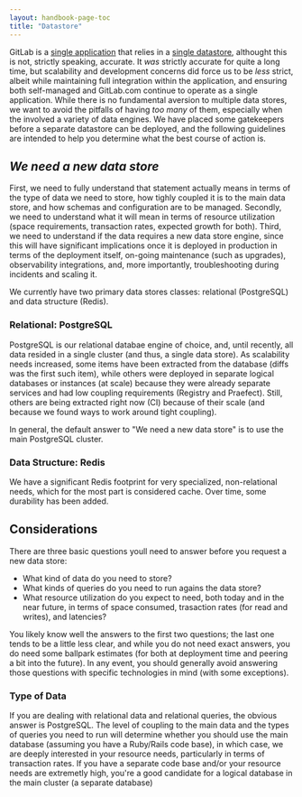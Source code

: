 ```yaml
---
layout: handbook-page-toc
title: "Datastore"
---
```


GitLab is a [single application](https://about.gitlab.com/handbook/product/single-application/) that relies in a [single datastore](https://about.gitlab.com/handbook/product/single-application/#single-data-store), althought this is not, strictly speaking, accurate. It *was* strictly accurate for quite a long time, but scalability and development concerns did force us to be *less* strict, albeit while maintaining full integration within the application, and ensuring both self-managed and GitLab.com continue to operate as a single application. While there is no fundamental aversion to multiple data stores, we want to avoid the pitfalls of having *too many* of them, especially when the involved a variety of data engines. We have placed some gatekeepers before a separate datastore can be deployed, and the following guidelines are intended to help you determine what the best course of action is.

## *We need a new data store*

First, we need to fully understand that statement actually means in terms of the type of data we need to store, how tighly coupled it is to the main data store, and how schemas and configuration are to be managed. Secondly, we need to understand what it will mean in terms of resource utilization (space requirements, transaction rates, expected growth for both). Third, we need to understand if the data requires a new data store engine, since this will have significant implications once it is deployed in production in terms of the deployment itself, on-going maintenance (such as upgrades), observability integrations, and, more importantly, troubleshooting during incidents and scaling it.

We currently have two primary data stores classes: relational (PostgreSQL) and data structure (Redis). 

### Relational: PostgreSQL

PostgreSQL is our relational databae engine of choice, and, until recently, all data resided in a single cluster (and thus, a single data store). As scalability needs increased, some items have been extracted from the database (diffs was the first such item), while others were deployed in separate logical databases or instances (at scale) because they were already separate services and had low coupling requirements (Registry and Praefect). Still, others are being extracted right now (CI) because of their scale (and because we found ways to work around tight coupling).

In general, the default answer to "We need a new data store" is to use the main PostgreSQL cluster.

### Data Structure: Redis

We have a significant Redis footprint for very specialized, non-relational needs, which for the most part is considered cache. Over time, some durability has been added.

## Considerations

There are three basic questions youll need to answer before you request a new data store:

* What kind of data do you need to store?
* What kinds of queries do you need to run agains the data store?
* What resource utilization do you expect to need, both today and in the near future, in terms of space consumed, trasaction rates (for read and writes), and latencies?

You likely know well the answers to the first two questions; the last one tends to be a little less clear, and while you do not need exact answers, you do need some ballpark estimates (for both at deployment time and peering a bit into the future). In any event, you should generally avoid answering those questions with specific technologies in mind (with some exceptions). 

### Type of Data

If you are dealing with relational data and relational queries, the obvious answer is PostgreSQL. The level of coupling to the main data and the types of queries you need to run will determine whether you should use the main database (assuming you have a Ruby/Rails code base), in which case, we are deeply interested in your resource needs, particularly in terms of transaction rates. If you have a separate code base and/or your resource needs are extremetly high, you're a good candidate for a logical database in the main cluster (a separate database)



